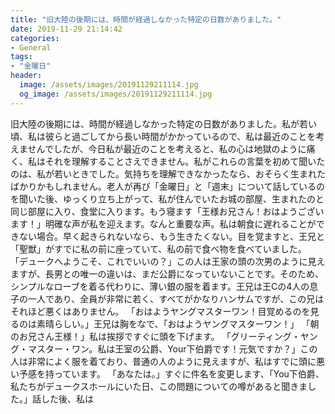 ```yaml
---
title: "旧大陸の後期には、時間が経過しなかった特定の日数がありました。"
date: 2019-11-29 21:14:42
categories:
- General
tags:
- "金曜日"
header:
  image: /assets/images/20191129211114.jpg
  og_image: /assets/images/20191129211114.jpg
---
```


旧大陸の後期には、時間が経過しなかった特定の日数がありました。私が若い頃、私は彼らと過ごしてから長い時間がかかっているので、私は最近のことを考えませんでしたが、今日私が最近のことを考えると、私の心は地獄のように痛く、私はそれを理解することさえできません。私がこれらの言葉を初めて聞いたのは、私が若いときでした。気持ちを理解できなかったなら、おそらく生まれたばかりかもしれません。老人が再び「金曜日」と「週末」について話しているのを聞いた後、ゆっくり立ち上がって、私が住んでいたお城の部屋、生まれたのと同じ部屋に入り、食堂に入ります。もう寝ます「王様お兄さん！おはようございます！」明確な声が私を迎えます。なんと重要な声。私は朝食に遅れることができない場合。早く起きられないなら、もう生きたくない。目を覚ますと、王兄と「聖獣」がすでに私の前に座っていて、私の前で食べ物を食べていました。 「デュークへようこそ、これでいいの？」この人は王家の頭の次男のように見えますが、長男との唯一の違いは、まだ公爵になっていないことです。そのため、シンプルなローブを着る代わりに、薄い銀の服を着ます。王兄は王Cの4人の息子の一人であり、全員が非常に若く、すべてがかなりハンサムですが、この兄はそれほど悪くはありません。 「おはようヤングマスターワン！目覚めるのを見るのは素晴らしい。」王兄は胸をなで、「おはようヤングマスターワン！」 「朝のお兄さん王様！」私は挨拶ですぐに頭を下げます。 「グリーティング・ヤング・マスター・ワン。私は王室の公爵、Your下伯爵です！元気ですか？」この人は非常によく服を着ており、普通の人のように見えますが、私はすでに頭に悪い予感を持っています。 「あなたは。」すぐに件名を変更します、「You下伯爵、私たちがデュークスホールにいた日、この問題についての噂があると聞きました。」話した後、私は

